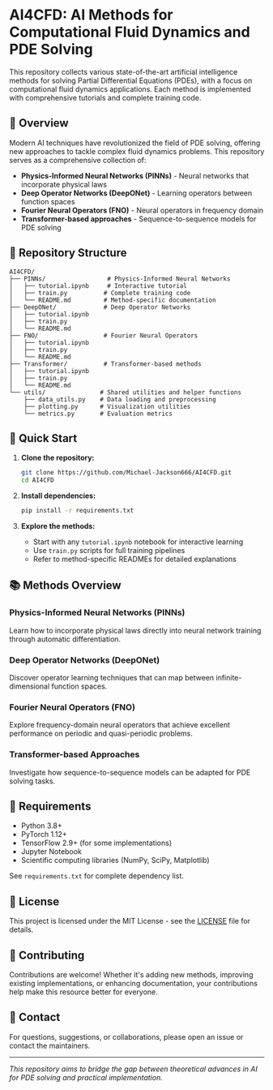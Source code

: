 # AI4CFD: AI Methods for Computational Fluid Dynamics and PDE Solving

This repository collects various state-of-the-art artificial intelligence methods for solving Partial Differential Equations (PDEs), with a focus on computational fluid dynamics applications. Each method is implemented with comprehensive tutorials and complete training code.

## 🎯 Overview

Modern AI techniques have revolutionized the field of PDE solving, offering new approaches to tackle complex fluid dynamics problems. This repository serves as a comprehensive collection of:

- **Physics-Informed Neural Networks (PINNs)** - Neural networks that incorporate physical laws
- **Deep Operator Networks (DeepONet)** - Learning operators between function spaces  
- **Fourier Neural Operators (FNO)** - Neural operators in frequency domain
- **Transformer-based approaches** - Sequence-to-sequence models for PDE solving

## 📁 Repository Structure

```
AI4CFD/
├── PINNs/                 # Physics-Informed Neural Networks
│   ├── tutorial.ipynb     # Interactive tutorial
│   ├── train.py          # Complete training code
│   └── README.md         # Method-specific documentation
├── DeepONet/             # Deep Operator Networks
│   ├── tutorial.ipynb    
│   ├── train.py         
│   └── README.md        
├── FNO/                  # Fourier Neural Operators
│   ├── tutorial.ipynb   
│   ├── train.py        
│   └── README.md       
├── Transformer/          # Transformer-based methods
│   ├── tutorial.ipynb   
│   ├── train.py        
│   └── README.md       
└── utils/               # Shared utilities and helper functions
    ├── data_utils.py    # Data loading and preprocessing
    ├── plotting.py      # Visualization utilities
    └── metrics.py       # Evaluation metrics
```

## 🚀 Quick Start

1. **Clone the repository:**
   ```bash
   git clone https://github.com/Michael-Jackson666/AI4CFD.git
   cd AI4CFD
   ```

2. **Install dependencies:**
   ```bash
   pip install -r requirements.txt
   ```

3. **Explore the methods:**
   - Start with any `tutorial.ipynb` notebook for interactive learning
   - Use `train.py` scripts for full training pipelines
   - Refer to method-specific READMEs for detailed explanations

## 📚 Methods Overview

### Physics-Informed Neural Networks (PINNs)
Learn how to incorporate physical laws directly into neural network training through automatic differentiation.

### Deep Operator Networks (DeepONet)
Discover operator learning techniques that can map between infinite-dimensional function spaces.

### Fourier Neural Operators (FNO)
Explore frequency-domain neural operators that achieve excellent performance on periodic and quasi-periodic problems.

### Transformer-based Approaches
Investigate how sequence-to-sequence models can be adapted for PDE solving tasks.

## 🔧 Requirements

- Python 3.8+
- PyTorch 1.12+
- TensorFlow 2.9+ (for some implementations)
- Jupyter Notebook
- Scientific computing libraries (NumPy, SciPy, Matplotlib)

See `requirements.txt` for complete dependency list.

## 📄 License

This project is licensed under the MIT License - see the [LICENSE](LICENSE) file for details.

## 🤝 Contributing

Contributions are welcome! Whether it's adding new methods, improving existing implementations, or enhancing documentation, your contributions help make this resource better for everyone.

## 📧 Contact

For questions, suggestions, or collaborations, please open an issue or contact the maintainers.

---
*This repository aims to bridge the gap between theoretical advances in AI for PDE solving and practical implementation.*
